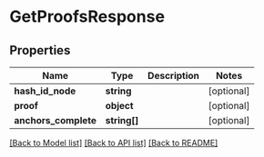 # GetProofsResponse

## Properties
Name | Type | Description | Notes
------------ | ------------- | ------------- | -------------
**hash_id_node** | **string** |  | [optional] 
**proof** | **object** |  | [optional] 
**anchors_complete** | **string[]** |  | [optional] 

[[Back to Model list]](../README.md#documentation-for-models) [[Back to API list]](../README.md#documentation-for-api-endpoints) [[Back to README]](../README.md)



